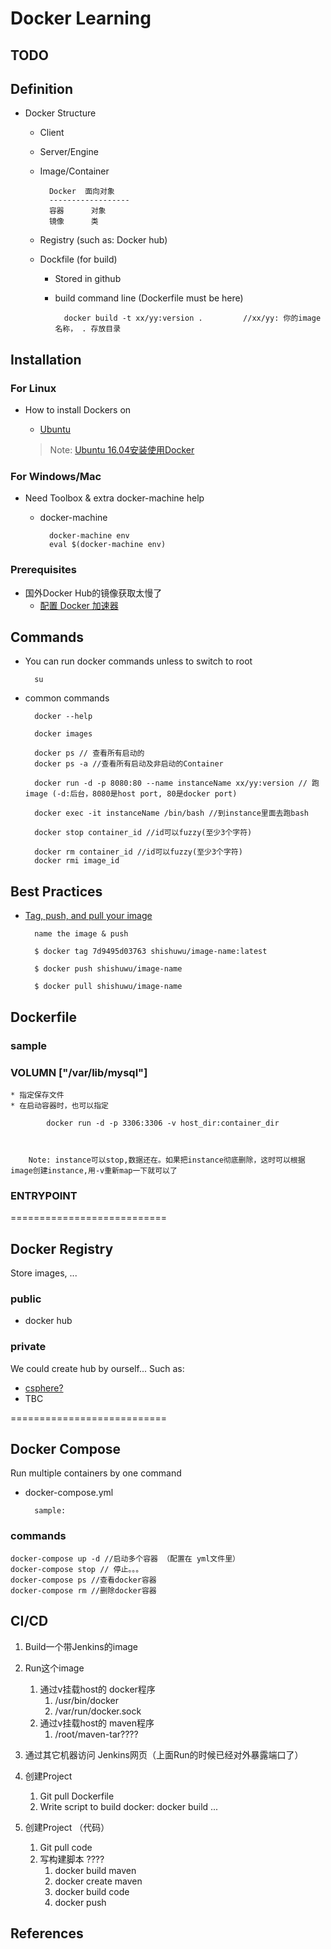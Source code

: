 # Docker Learning
## TODO





		

## Definition
* Docker Structure
	* Client
	* Server/Engine
	* Image/Container

			Docker	面向对象
			------------------
			容器		对象
			镜像		类

	* Registry (such as: Docker hub)
	* Dockfile (for build)
		* Stored in github
		* build command line (Dockerfile must be here)
				
				docker build -t xx/yy:version . 		//xx/yy: 你的image名称， . 存放目录

## Installation
### For Linux
* How to install Dockers on
	* [Ubuntu](https://docs.docker.com/engine/installation/linux/ubuntulinux/)

	> Note: [Ubuntu 16.04安装使用Docker](http://blog.csdn.net/mickjoust/article/details/51578629)
	

### For Windows/Mac
* Need Toolbox & extra docker-machine help
	* docker-machine
		
			docker-machine env
			eval $(docker-machine env)

### Prerequisites
* 国外Docker Hub的镜像获取太慢了
	* [配置 Docker 加速器](https://www.daocloud.io/mirror#accelerator-doc)

## Commands
* You can run docker commands unless to switch to root 

		su

* common commands
	
		docker --help
	
		docker images

		docker ps // 查看所有启动的
		docker ps -a //查看所有启动及非启动的Container

		docker run -d -p 8080:80 --name instanceName xx/yy:version // 跑image (-d:后台，8080是host port, 80是docker port)

		docker exec -it instanceName /bin/bash //到instance里面去跑bash

		docker stop container_id //id可以fuzzy(至少3个字符)		

		docker rm container_id //id可以fuzzy(至少3个字符)
		docker rmi image_id
	

## Best Practices
* [Tag, push, and pull your image](https://docs.docker.com/engine/getstarted/step_six/)
	
		name the image & push
		
		$ docker tag 7d9495d03763 shishuwu/image-name:latest
		
		$ docker push shishuwu/image-name

		$ docker pull shishuwu/image-name

## Dockerfile
### sample


### VOLUMN ["/var/lib/mysql"] 
	* 指定保存文件
	* 在启动容器时，也可以指定
		
			docker run -d -p 3306:3306 -v host_dir:container_dir

			
		
		Note: instance可以stop,数据还在。如果把instance彻底删除，这时可以根据image创建instance,用-v重新map一下就可以了

### ENTRYPOINT

===========================

## Docker Registry
Store images, ...
### public 
* docker hub

### private
We could create hub by ourself... Such as:

* [csphere?](https://hub.docker.com/r/csphere/csphere/)
* TBC

===========================

## Docker Compose
Run multiple containers by one command

* docker-compose.yml

		sample: 

### commands
	docker-compose up -d //启动多个容器 （配置在 yml文件里）
	docker-compose stop // 停止。。。
	docker-compose ps //查看docker容器
	docker-compose rm //删除docker容器




## CI/CD
1. Build一个带Jenkins的image
2. Run这个image
	1. 通过v挂载host的 docker程序
		1. /usr/bin/docker
		2. /var/run/docker.sock
	3. 通过v挂载host的 maven程序
		1. /root/maven-tar????


3. 通过其它机器访问 Jenkins网页（上面Run的时候已经对外暴露端口了）

4. 创建Project
	1. Git pull Dockerfile
	2. Write script to build docker: docker build ...

5. 创建Project （代码）
	1. Git pull code
	2. 写构建脚本 ????
		1. docker build maven
		2. docker create maven
		3. docker build code
		4. docker push

## References

	
